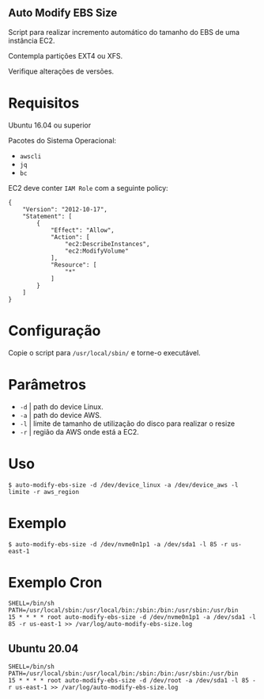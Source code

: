 ## Auto Modify EBS Size
Script para realizar incremento automático do tamanho do EBS de uma instância EC2.

Contempla partições EXT4 ou XFS.

Verifique alterações de versões.

# Requisitos
Ubuntu 16.04 ou superior

Pacotes do Sistema Operacional:

 * `awscli`
 * `jq`
 * `bc`

EC2 deve conter `IAM Role` com a seguinte policy:
```
{
    "Version": "2012-10-17",
    "Statement": [
        {
            "Effect": "Allow",
            "Action": [
                "ec2:DescribeInstances",
                "ec2:ModifyVolume"
            ],
            "Resource": [
                "*"
            ]
        }
    ]
}
```

# Configuração
Copie o script para `/usr/local/sbin/` e torne-o executável.

# Parâmetros

 * `-d` | path do device Linux.
 * `-a` | path do device AWS.
 * `-l` | limite de tamanho de utilização do disco para realizar o resize
 * `-r` | região da AWS onde está a EC2.

# Uso
```
$ auto-modify-ebs-size -d /dev/device_linux -a /dev/device_aws -l limite -r aws_region
```

# Exemplo
```
$ auto-modify-ebs-size -d /dev/nvme0n1p1 -a /dev/sda1 -l 85 -r us-east-1
```

# Exemplo Cron
```
SHELL=/bin/sh
PATH=/usr/local/sbin:/usr/local/bin:/sbin:/bin:/usr/sbin:/usr/bin
15 * * * * root auto-modify-ebs-size -d /dev/nvme0n1p1 -a /dev/sda1 -l 85 -r us-east-1 >> /var/log/auto-modify-ebs-size.log
```
## Ubuntu 20.04
```
SHELL=/bin/sh
PATH=/usr/local/sbin:/usr/local/bin:/sbin:/bin:/usr/sbin:/usr/bin
15 * * * * root auto-modify-ebs-size -d /dev/root -a /dev/sda1 -l 85 -r us-east-1 >> /var/log/auto-modify-ebs-size.log
```